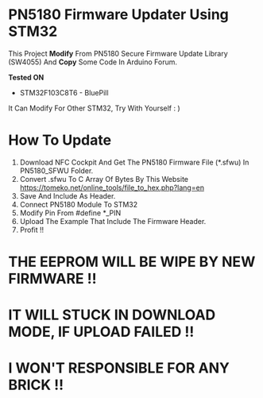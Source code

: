 # PN5180 Firmware Updater Using STM32

This Project **Modify** From PN5180 Secure Firmware Update Library (SW4055) And **Copy** Some Code In Arduino Forum.

**Tested ON**

+ STM32F103C8T6 - BluePill

It Can Modify For Other STM32, Try With Yourself : )

# How To Update

1. Download NFC Cockpit And Get The PN5180 Firmware File (*.sfwu) In PN5180_SFWU Folder.
2. Convert .sfwu To C Array Of Bytes By This Website https://tomeko.net/online_tools/file_to_hex.php?lang=en
3. Save And Include As Header.
4. Connect PN5180 Module To STM32
5. Modify Pin From #define *_PIN
6. Upload The Example That Include The Firmware Header.
7. Profit !!

# THE EEPROM WILL BE WIPE BY NEW FIRMWARE !!
# IT WILL STUCK IN DOWNLOAD MODE, IF UPLOAD FAILED !!
# I WON'T RESPONSIBLE FOR ANY BRICK !!
